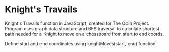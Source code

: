 # Knight's Travails

Knight's Travails function in JavaScript, created for The Odin Project.
Program uses graph data structure and BFS traversal to calculate shortest
path needed for a Knight to move on a chessboard from start to end coords.

Define start and end coordinates using knightMoves(start, end) function.
